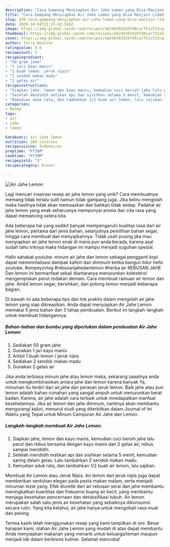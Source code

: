 ```yaml
---
description: "Cara Gampang Menyiapkan Air Jahe Lemon yang Bisa Manjain Lidah"
title: "Cara Gampang Menyiapkan Air Jahe Lemon yang Bisa Manjain Lidah"
slug: 439-cara-gampang-menyiapkan-air-jahe-lemon-yang-bisa-manjain-lidah
date: 2020-10-04T22:23:42.918Z
image: https://img-global.cpcdn.com/recipes/a624b383d26fd0ca/751x532cq70/air-jahe-lemon-foto-resep-utama.jpg
thumbnail: https://img-global.cpcdn.com/recipes/a624b383d26fd0ca/751x532cq70/air-jahe-lemon-foto-resep-utama.jpg
cover: https://img-global.cpcdn.com/recipes/a624b383d26fd0ca/751x532cq70/air-jahe-lemon-foto-resep-utama.jpg
author: Terry Houston
ratingvalue: 4.6
reviewcount: 5
recipeingredient:
- "50 gram jahe"
- "1 jari kayu manis"
- "1 buah lemon  jeruk nipis"
- "2 sendok makan madu"
- "2 gelas air"
recipeinstructions:
- "Siapkan jahe, lemon dan kayu manis, kemudian cuci bersih jahe lalu parut dan rebus bersama dengan kayu manis dan 2 gelas air, rebus sampai mendidih."
- "Setelah mendidih matikan api dan sisihkan selama 5 menit, kemudian saring dalam gelas. Lalu tambahkan 2 sendok makan madu."
- "Kemudian aduk rata, dan tambahkan 1/2 buah air lemon, lalu sajikan."
categories:
- Resep
tags:
- air
- jahe
- lemon

katakunci: air jahe lemon 
nutrition: 208 calories
recipecuisine: Indonesian
preptime: "PT26M"
cooktime: "PT39M"
recipeyield: "3"
recipecategory: Dinner

---
```



![Air Jahe Lemon](https://img-global.cpcdn.com/recipes/a624b383d26fd0ca/751x532cq70/air-jahe-lemon-foto-resep-utama.jpg)

Lagi mencari inspirasi resep air jahe lemon yang unik? Cara membuatnya memang tidak terlalu sulit namun tidak gampang juga. Jika keliru mengolah maka hasilnya tidak akan memuaskan dan bahkan tidak sedap. Padahal air jahe lemon yang enak seharusnya mempunyai aroma dan cita rasa yang dapat memancing selera kita.

Ada beberapa hal yang sedikit banyak mempengaruhi kualitas rasa dari air jahe lemon, pertama dari jenis bahan, selanjutnya pemilihan bahan segar, hingga cara membuat dan menyajikannya. Tidak usah pusing jika mau menyiapkan air jahe lemon enak di mana pun anda berada, karena asal sudah tahu triknya maka hidangan ini mampu menjadi suguhan spesial.

Hallo sahabat youtube. minum air jahe dan lemon sebagai pengganti kopi dapat meminimalisasi dampak kafein dan diminum ketika bangun tidur hello youtube. #ompeyzvlog #rebusanjahedanlemon #herba air REBUSAN JAHE Dan lemon ini bermanfaat sekali diantaranya menurunkan kolesterol mengempiskan perut redakan demam. Cara membuat ramuan air lemon dan jahe. Ambil lemon segar, bersihkan, dan potong lemon menjadi beberapa bagian.


Di bawah ini ada beberapa tips dan trik praktis dalam mengolah air jahe lemon yang siap dikreasikan. Anda dapat menyiapkan Air Jahe Lemon memakai 5 jenis bahan dan 3 tahap pembuatan. Berikut ini langkah-langkah untuk membuat hidangannya.

<!--inarticleads1-->

##### Bahan-bahan dan bumbu yang diperlukan dalam pembuatan Air Jahe Lemon:

1. Sediakan 50 gram jahe
1. Gunakan 1 jari kayu manis
1. Ambil 1 buah lemon / jeruk nipis
1. Sediakan 2 sendok makan madu
1. Gunakan 2 gelas air


Jika anda terbiasa minum jahe atau lemon maka, sekarang saaatnya anda untuk mengkombinasikan antara jahe dan lemon karena banyak Ya, minuman itu terdiri dari air,jahe dan perasan jeruk lemon. Baik jahe atau pun lemon adalah bahan rumahan yang sangat ampuh untuk menurunkan berat badan. Karena, air jahe adalah cara terbaik untuk mnedapatkan manfaat kesehatannya. Jika air lemon dan jahe diminum, nantinya akan membantu mengurangi kalori, menurut studi yang diterbitkan dalam Journal of Ini Waktu yang Tepat untuk Minum Campuran Air Jahe dan Lemon. 

<!--inarticleads2-->

##### Langkah-langkah membuat Air Jahe Lemon:

1. Siapkan jahe, lemon dan kayu manis, kemudian cuci bersih jahe lalu parut dan rebus bersama dengan kayu manis dan 2 gelas air, rebus sampai mendidih.
1. Setelah mendidih matikan api dan sisihkan selama 5 menit, kemudian saring dalam gelas. Lalu tambahkan 2 sendok makan madu.
1. Kemudian aduk rata, dan tambahkan 1/2 buah air lemon, lalu sajikan.


Membuat Air Lemon atau Jeruk Nipis. Air lemon dan jeruk nipis juga dapat memberikan sentuhan elegan pada pesta makan malam, serta menjadi minuman lezat yang. Efek diuretik dari air rebusan serai dan jahe membantu meningkatkan kuantitas dan frekuensi buang air kecil, yang membantu menjaga kesehatan pencernaan dan detoksifikasi tubuh. Air lemon merupakan salah satu jenis air kesehatan yang sebaiknya dikonsumsi secara rutin. Yang kita ketahui, air jahe hanya untuk mengobati rasa mual dan pening. 

Terima kasih telah menggunakan resep yang kami tampilkan di sini. Besar harapan kami, olahan Air Jahe Lemon yang mudah di atas dapat membantu Anda menyiapkan makanan yang menarik untuk keluarga/teman maupun menjadi ide dalam berbisnis kuliner. Selamat mencoba!
